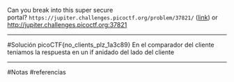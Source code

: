 Can you break into this super secure portal? `https://jupiter.challenges.picoctf.org/problem/37821/` ([link](https://jupiter.challenges.picoctf.org/problem/37821/)) or http://jupiter.challenges.picoctf.org:37821

---
#Solución 
picoCTF{no_clients_plz_1a3c89}
En el comparador del cliente teniamos la respuesta en un if anidado del lado del cliente


----
#Notas 
#referencias 
